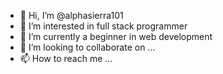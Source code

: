 - 👋 Hi, I’m @alphasierra101
- 👀 I’m interested in full stack programmer 
- 🌱 I’m currently a beginner in web development 
- 💞️ I’m looking to collaborate on ...
- 📫 How to reach me ...

<!---
alphasierra101/alphasierra101 is a ✨ special ✨ repository because its `README.md` (this file) appears on your GitHub profile.
You can click the Preview link to take a look at your changes.
--->
